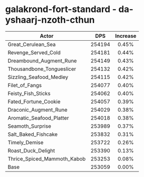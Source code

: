 # galakrond-fort-standard - da-yshaarj-nzoth-cthun
| Actor | DPS | Increase |
|---|:---:|:---:|
|Great_Cerulean_Sea|254194|0.45%|
|Revenge_Served_Cold|254181|0.44%|
|Dreambound_Augment_Rune|254149|0.43%|
|Thousandbone_Tongueslicer|254132|0.42%|
|Sizzling_Seafood_Medley|254115|0.42%|
|Filet_of_Fangs|254077|0.40%|
|Feisty_Fish_Sticks|254062|0.40%|
|Fated_Fortune_Cookie|254057|0.39%|
|Draconic_Augment_Rune|254029|0.38%|
|Aromatic_Seafood_Platter|254018|0.38%|
|Seamoth_Surprise|253989|0.37%|
|Salt_Baked_Fishcake|253832|0.31%|
|Timely_Demise|253722|0.26%|
|Roast_Duck_Delight|253390|0.13%|
|Thrice_Spiced_Mammoth_Kabob|253253|0.08%|
|Base|253059|0.00%|
